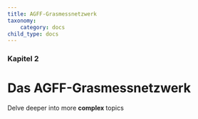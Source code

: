 ```yaml
---
title: AGFF-Grasmessnetzwerk
taxonomy:
    category: docs
child_type: docs
---
```


### Kapitel 2

# Das AGFF-Grasmessnetzwerk

Delve deeper into more **complex** topics
